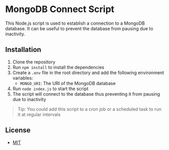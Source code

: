 # MongoDB Connect Script

This Node.js script is used to establish a connection to a MongoDB database. It can be useful to prevent the database from pausing due to inactivity.

## Installation

1. Clone the repository
2. Run `npm install` to install the dependencies
3. Create a `.env` file in the root directory and add the following environment variables:
   - `MONGO_URI`: The URI of the MongoDB database
4. Run `node index.js` to start the script
5. The script will connect to the database thus preventing it from pausing due to inactivity

> Tip: You could add this script to a cron job or a scheduled task to run it at regular intervals

## License

- [MIT](LICENSE.md)

